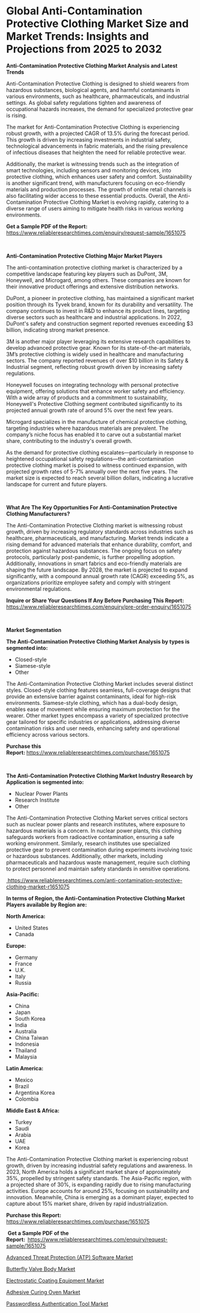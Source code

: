 <p><h1>Global Anti-Contamination Protective Clothing Market Size and Market Trends: Insights and Projections from 2025 to 2032</h1></p><p><strong>Anti-Contamination Protective Clothing Market Analysis and Latest Trends</strong></p>
<p><p>Anti-Contamination Protective Clothing is designed to shield wearers from hazardous substances, biological agents, and harmful contaminants in various environments, such as healthcare, pharmaceuticals, and industrial settings. As global safety regulations tighten and awareness of occupational hazards increases, the demand for specialized protective gear is rising.</p><p>The market for Anti-Contamination Protective Clothing is experiencing robust growth, with a projected CAGR of 13.5% during the forecast period. This growth is driven by increasing investments in industrial safety, technological advancements in fabric materials, and the rising prevalence of infectious diseases that heighten the need for reliable protective wear. </p><p>Additionally, the market is witnessing trends such as the integration of smart technologies, including sensors and monitoring devices, into protective clothing, which enhances user safety and comfort. Sustainability is another significant trend, with manufacturers focusing on eco-friendly materials and production processes. The growth of online retail channels is also facilitating wider access to these essential products. Overall, the Anti-Contamination Protective Clothing Market is evolving rapidly, catering to a diverse range of users aiming to mitigate health risks in various working environments.</p></p>
<p><strong>Get a Sample PDF of the Report:&nbsp;</strong> <a href="https://www.reliableresearchtimes.com/enquiry/request-sample/1651075?utm_campaign=2263&utm_medium=2&utm_source=Github&utm_content=ia&utm_term=23032025&utm_id=anti-contamination-protective-clothing">https://www.reliableresearchtimes.com/enquiry/request-sample/1651075</a></p>
<p>&nbsp;</p>
<p><strong>Anti-Contamination Protective Clothing Major Market Players</strong></p>
<p><p>The anti-contamination protective clothing market is characterized by a competitive landscape featuring key players such as DuPont, 3M, Honeywell, and Microgard, among others. These companies are known for their innovative product offerings and extensive distribution networks.</p><p>DuPont, a pioneer in protective clothing, has maintained a significant market position through its Tyvek brand, known for its durability and versatility. The company continues to invest in R&D to enhance its product lines, targeting diverse sectors such as healthcare and industrial applications. In 2022, DuPont's safety and construction segment reported revenues exceeding $3 billion, indicating strong market presence.</p><p>3M is another major player leveraging its extensive research capabilities to develop advanced protective gear. Known for its state-of-the-art materials, 3M’s protective clothing is widely used in healthcare and manufacturing sectors. The company reported revenues of over $10 billion in its Safety & Industrial segment, reflecting robust growth driven by increasing safety regulations.</p><p>Honeywell focuses on integrating technology with personal protective equipment, offering solutions that enhance worker safety and efficiency. With a wide array of products and a commitment to sustainability, Honeywell's Protective Clothing segment contributed significantly to its projected annual growth rate of around 5% over the next few years.</p><p>Microgard specializes in the manufacture of chemical protective clothing, targeting industries where hazardous materials are prevalent. The company’s niche focus has enabled it to carve out a substantial market share, contributing to the industry's overall growth.</p><p>As the demand for protective clothing escalates—particularly in response to heightened occupational safety regulations—the anti-contamination protective clothing market is poised to witness continued expansion, with projected growth rates of 5-7% annually over the next five years. The market size is expected to reach several billion dollars, indicating a lucrative landscape for current and future players.</p></p>
<p>&nbsp;</p>
<p><strong>What Are The Key Opportunities For Anti-Contamination Protective Clothing Manufacturers?</strong></p>
<p><p>The Anti-Contamination Protective Clothing market is witnessing robust growth, driven by increasing regulatory standards across industries such as healthcare, pharmaceuticals, and manufacturing. Market trends indicate a rising demand for advanced materials that enhance durability, comfort, and protection against hazardous substances. The ongoing focus on safety protocols, particularly post-pandemic, is further propelling adoption. Additionally, innovations in smart fabrics and eco-friendly materials are shaping the future landscape. By 2028, the market is projected to expand significantly, with a compound annual growth rate (CAGR) exceeding 5%, as organizations prioritize employee safety and comply with stringent environmental regulations.</p></p>
<p><strong>Inquire or Share Your Questions If Any Before Purchasing This Report:</strong> <a href="https://www.reliableresearchtimes.com/enquiry/pre-order-enquiry/1651075?utm_campaign=2263&utm_medium=2&utm_source=Github&utm_content=ia&utm_term=23032025&utm_id=anti-contamination-protective-clothing">https://www.reliableresearchtimes.com/enquiry/pre-order-enquiry/1651075</a></p>
<p>&nbsp;</p>
<p><strong>Market Segmentation</strong></p>
<p><strong>The Anti-Contamination Protective Clothing Market Analysis by types is segmented into:</strong></p>
<p><ul><li>Closed-style</li><li>Siamese-style</li><li>Other</li></ul></p>
<p><p>The Anti-Contamination Protective Clothing Market includes several distinct styles. Closed-style clothing features seamless, full-coverage designs that provide an extensive barrier against contaminants, ideal for high-risk environments. Siamese-style clothing, which has a dual-body design, enables ease of movement while ensuring maximum protection for the wearer. Other market types encompass a variety of specialized protective gear tailored for specific industries or applications, addressing diverse contamination risks and user needs, enhancing safety and operational efficiency across various sectors.</p></p>
<p><strong>Purchase this Report:&nbsp;</strong><a href="https://www.reliableresearchtimes.com/purchase/1651075?utm_campaign=2263&utm_medium=2&utm_source=Github&utm_content=ia&utm_term=23032025&utm_id=anti-contamination-protective-clothing">https://www.reliableresearchtimes.com/purchase/1651075</a></p>
<p>&nbsp;</p>
<p><strong>The Anti-Contamination Protective Clothing Market Industry Research by Application is segmented into:</strong></p>
<p><ul><li>Nuclear Power Plants</li><li>Research Institute</li><li>Other</li></ul></p>
<p><p>The Anti-Contamination Protective Clothing Market serves critical sectors such as nuclear power plants and research institutes, where exposure to hazardous materials is a concern. In nuclear power plants, this clothing safeguards workers from radioactive contamination, ensuring a safe working environment. Similarly, research institutes use specialized protective gear to prevent contamination during experiments involving toxic or hazardous substances. Additionally, other markets, including pharmaceuticals and hazardous waste management, require such clothing to protect personnel and maintain safety standards in sensitive operations.</p></p>
<p><a href="https://www.reliableresearchtimes.com/anti-contamination-protective-clothing-market-r1651075?utm_campaign=2263&utm_medium=2&utm_source=Github&utm_content=ia&utm_term=23032025&utm_id=anti-contamination-protective-clothing">&nbsp;https://www.reliableresearchtimes.com/anti-contamination-protective-clothing-market-r1651075</a></p>
<p><strong>In terms of Region, the Anti-Contamination Protective Clothing Market Players available by Region are:</strong></p>
<p>
    <p> <strong> North America: </strong>
        <ul>
            <li>United States</li>
            <li>Canada</li>
        </ul>
        </p> 
    <p> <strong> Europe: </strong>
        <ul>
            <li>Germany</li>
            <li>France</li>
            <li>U.K.</li>
            <li>Italy</li>
            <li>Russia</li>
        </ul>
        </p> 
    <p> <strong> Asia-Pacific: </strong>
        <ul>
            <li>China</li>
            <li>Japan</li>
            <li>South Korea</li>
            <li>India</li>
            <li>Australia</li>
            <li>China Taiwan</li>
            <li>Indonesia</li>
            <li>Thailand</li>
            <li>Malaysia</li>
        </ul>
        </p> 
    <p> <strong> Latin America: </strong>
        <ul>
            <li>Mexico</li>
            <li>Brazil</li>
            <li>Argentina Korea</li>
            <li>Colombia</li>
        </ul>
        </p> 
    <p> <strong> Middle East & Africa: </strong>
        <ul>
            <li>Turkey</li>
            <li>Saudi</li>
            <li>Arabia</li>
            <li>UAE</li>
            <li>Korea</li>
        </ul>
    </p>
    </p>
<p><p>The Anti-Contamination Protective Clothing market is experiencing robust growth, driven by increasing industrial safety regulations and awareness. In 2023, North America holds a significant market share of approximately 35%, propelled by stringent safety standards. The Asia-Pacific region, with a projected share of 30%, is expanding rapidly due to rising manufacturing activities. Europe accounts for around 25%, focusing on sustainability and innovation. Meanwhile, China is emerging as a dominant player, expected to capture about 15% market share, driven by rapid industrialization.</p></p>
<p><strong>Purchase this Report: </strong><a href="https://www.reliableresearchtimes.com/purchase/1651075?utm_campaign=2263&utm_medium=2&utm_source=Github&utm_content=ia&utm_term=23032025&utm_id=anti-contamination-protective-clothing">https://www.reliableresearchtimes.com/purchase/1651075</a></p>
<p>&nbsp;<strong>Get a Sample PDF of the Report:&nbsp;&nbsp;</strong><a href="https://www.reliableresearchtimes.com/enquiry/request-sample/1651075?utm_campaign=2263&utm_medium=2&utm_source=Github&utm_content=ia&utm_term=23032025&utm_id=anti-contamination-protective-clothing">https://www.reliableresearchtimes.com/enquiry/request-sample/1651075</a></p>
<p><strong></strong></p>
<p><p><a href="https://github.com/moroesarta/Market-Research-Report-List-1/blob/main/advanced-threat-protection-atp-software-market.md?utm_campaign=2263&utm_medium=2&utm_source=Github&utm_content=ia&utm_term=23032025&utm_id=anti-contamination-protective-clothing">Advanced Threat Protection (ATP) Software Market</a></p><p><a href="https://www.linkedin.com/pulse/butterfly-valve-body-industry-forecast-future-growth-jodse?utm_campaign=2263&utm_medium=2&utm_source=Github&utm_content=ia&utm_term=23032025&utm_id=anti-contamination-protective-clothing">Butterfly Valve Body Market</a></p><p><a href="https://www.linkedin.com/pulse/detailed-examination-electrostatic-coating-equipment-market-hx33e?utm_campaign=2263&utm_medium=2&utm_source=Github&utm_content=ia&utm_term=23032025&utm_id=anti-contamination-protective-clothing">Electrostatic Coating Equipment Market</a></p><p><a href="https://www.linkedin.com/pulse/future-adhesive-curing-oven-market-2025-2032-growth-forecast-kgtpe?utm_campaign=2263&utm_medium=2&utm_source=Github&utm_content=ia&utm_term=23032025&utm_id=anti-contamination-protective-clothing">Adhesive Curing Oven Market</a></p><p><a href="https://github.com/sadaandilou/Market-Research-Report-List-1/blob/main/passwordless-authentication-tool-market.md?utm_campaign=2263&utm_medium=2&utm_source=Github&utm_content=ia&utm_term=23032025&utm_id=anti-contamination-protective-clothing">Passwordless Authentication Tool Market</a></p></p>